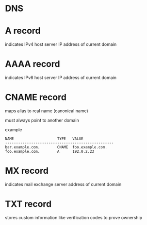 # DNS

# A record

indicates IPv4 host server IP address of current domain

# AAAA record

indicates IPv6 host server IP address of current domain


# CNAME record

maps alias to real name (canonical name)

must always point to another domain

example

```
NAME                    TYPE   VALUE
--------------------------------------------------
bar.example.com.        CNAME  foo.example.com.
foo.example.com.        A      192.0.2.23

```

# MX record

indicates mail exchange server address of current domain

# TXT record

stores custom information like verification codes to prove ownership
